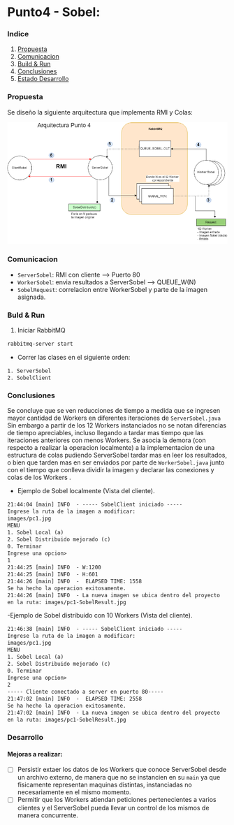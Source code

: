 # Punto4 - Sobel:

### Indice
1. [Propuesta](#Propuesta)
2. [Comunicacion](#Comunicacion)
3. [Build & Run](#Build-&-Run)
4. [Conclusiones](#Conclusiones)
5. [Estado Desarrollo](#Estado-Desarrollo)

### Propuesta

Se diseño la siguiente arquitectura que implementa RMI y Colas:

![arquitectura de punto 4 - sobel](Diagrams/punto4-diagramas.png)

### Comunicacion
- `ServerSobel`: RMI con cliente --> Puerto 80
- `WorkerSobel`: envia resultados a ServerSobel --> QUEUE_W(N) 
- `SobelRequest`: correlacion entre WorkerSobel y parte de la imagen asignada.

### Buld & Run

1. Iniciar RabbitMQ

```sh
rabbitmq-server start
```

- Correr las clases en el siguiente orden:
```
1. ServerSobel
2. SobelClient
```

### Conclusiones
Se concluye que se ven reducciones de tiempo a medida que se ingresen mayor cantidad de Workers en diferentes iteraciones de `ServerSobel.java`
Sin embargo a partir de los 12 Workers instanciados no se notan diferencias de tiempo apreciables, incluso llegando a tardar mas tiempo que 
las iteraciones anteriores con menos Workers. Se asocia la demora (con respecto a realizar la operacion localmente) a la implementacion de una estructura de colas 
pudiendo ServerSobel tardar mas en leer los resultados, o bien que tarden mas en ser enviados por parte de `WorkerSobel.java` junto con 
el tiempo que conlleva dividir la imagen y declarar las conexiones y colas de los Workers .

- Ejemplo de Sobel localmente (Vista del cliente).
```
21:44:04 [main] INFO  - ----- SobelClient iniciado -----
Ingrese la ruta de la imagen a modificar: 
images/pc1.jpg
MENU
1. Sobel Local (a)
2. Sobel Distribuido mejorado (c)
0. Terminar
Ingrese una opcion>
1
21:44:25 [main] INFO  - W:1200
21:44:25 [main] INFO  - H:601
21:44:26 [main] INFO  -  ELAPSED TIME: 1558
Se ha hecho la operacion exitosamente.
21:44:26 [main] INFO  - La nueva imagen se ubica dentro del proyecto en la ruta: images/pc1-SobelResult.jpg
```

-Ejemplo de Sobel distribuido con 10 Workers (Vista del cliente). 

```
21:46:38 [main] INFO  - ----- SobelClient iniciado -----
Ingrese la ruta de la imagen a modificar: 
images/pc1.jpg
MENU
1. Sobel Local (a)
2. Sobel Distribuido mejorado (c)
0. Terminar
Ingrese una opcion>
2
----- Cliente conectado a server en puerto 80-----
21:47:02 [main] INFO  -  ELAPSED TIME: 2558
Se ha hecho la operacion exitosamente.
21:47:02 [main] INFO  - La nueva imagen se ubica dentro del proyecto en la ruta: images/pc1-SobelResult.jpg
```

### Desarrollo
#### Mejoras a realizar:
- [ ] Persistir extaer los datos de los Workers que conoce ServerSobel desde un archivo externo, de manera que no se instancien en su `main` ya que fisicamente representan maquinas distintas, instanciadas no necesariamente en el mismo momento.
- [ ] Permitir que los Workers atiendan peticiones pertenecientes a varios clientes y el ServerSobel pueda llevar un control de los mismos de manera concurrente. 
